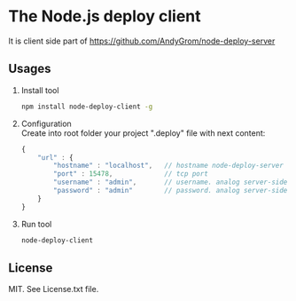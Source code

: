 The Node.js deploy client
=========================
It is client side part of https://github.com/AndyGrom/node-deploy-server

Usages
------------
1. Install tool

	```bash
	npm install node-deploy-client -g
	```
2. Configuration  
	Create into root folder your project ".deploy" file with next content:
	
	```javascript
	{
		"url" : {
			"hostname" : "localhost",	// hostname node-deploy-server
			"port" : 15478,             // tcp port
			"username" : "admin",       // username. analog server-side username
            "password" : "admin"        // password. analog server-side password
		}
	}
	```
3. Run tool
	
	```bash
	node-deploy-client
	```

License
-------
MIT. See License.txt file.	
